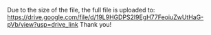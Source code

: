 Due to the size of the file, the full file is uploaded to: https://drive.google.com/file/d/19L9HGDPS2l9EgH77FeoiuZwUtHaG-pVb/view?usp=drive_link
Thank you!
